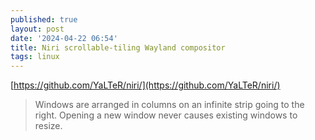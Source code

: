 ```yaml
---
published: true
layout: post
date: '2024-04-22 06:54'
title: Niri scrollable-tiling Wayland compositor
tags: linux 
---
```

[https://github.com/YaLTeR/niri/](https://github.com/YaLTeR/niri/)

> Windows are arranged in columns on an infinite strip going to the right. Opening a new window never causes existing windows to resize.

